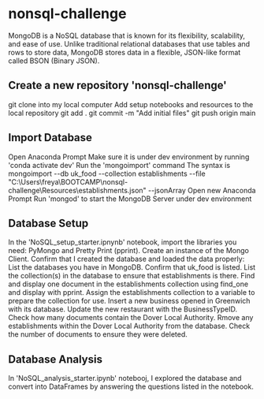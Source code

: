 # nonsql-challenge
MongoDB is a NoSQL database that is known for its flexibility, scalability, and ease of use. Unlike traditional relational databases that use tables and rows to store data, MongoDB stores data in a flexible, JSON-like format called BSON (Binary JSON).

## Create a new repository 'nonsql-challenge'
git clone into my local computer
Add setup notebooks and resources to the local repository
git add .
git commit -m "Add initial files"
git push origin main

## Import Database
Open Anaconda Prompt
Make sure it is under dev environment by running 'conda activate dev'
Run the 'mongoimport' command
The syntax is mongoimport --db uk_food --collection establishments --file "C:\Users\freya\BOOTCAMP\nonsql-challenge\Resources\establishments.json" --jsonArray
Open new Anaconda Prompt
Run 'mongod' to start the MongoDB Server under dev environment

## Database Setup
In the 'NoSQL_setup_starter.ipnynb' notebook, import the libraries you need: PyMongo and Pretty Print (pprint).
Create an instance of the Mongo Client.
Confirm that I created the database and loaded the data properly:
List the databases you have in MongoDB. Confirm that uk_food is listed.
List the collection(s) in the database to ensure that establishments is there.
Find and display one document in the establishments collection using find_one and display with pprint.
Assign the establishments collection to a variable to prepare the collection for use.
Insert a new business opened in Greenwich with its database.
Update the new restaurant with the BusinessTypeID.
Check how many documents contain the Dover Local Authority.
Rmove any establishments within the Dover Local Authority from the database.
Check the number of documents to ensure they were deleted.

## Database Analysis
In 'NoSQL_analysis_starter.ipynb' notebooj, I explored the database and convert into DataFrames by answering the questions listed in the notebook.
